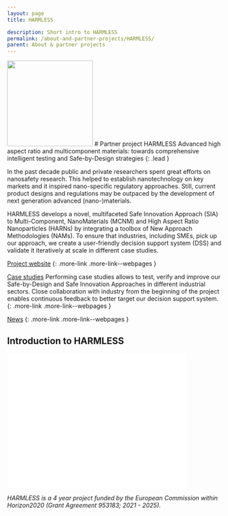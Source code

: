 ```yaml
---
layout: page
title: HARMLESS

description: Short intro to HARMLESS
permalink: /about-and-partner-projects/HARMLESS/
parent: About & partner projects
---
```

<img src="{{ site.baseurl }}/images/logos/HARMLESS_Logo.png" width="200" class="image--right" />
#  Partner project HARMLESS
Advanced high aspect ratio and multicomponent materials: towards comprehensive intelligent testing and Safe-by-Design strategies
{: .lead }

In the past decade public and private researchers spent great efforts on nanosafety research. This helped to establish nanotechnology on key markets and it inspired nano-specific regulatory approaches. Still, current product designs and regulations may be outpaced by the development of next generation advanced (nano-)materials.

HARMLESS develops a novel, multifaceted Safe Innovation Approach (SIA) to Multi-Component, NanoMaterials (MCNM) and High Aspect Ratio Nanoparticles (HARNs) by integrating a toolbox of New Approach Methodologies (NAMs). To ensure that industries, including SMEs, pick up our approach, we create a user-friendly decision support system (DSS) and validate it iteratively at scale in different case studies.

[Project website](https://www.harmless-project.eu/)
{: .more-link .more-link--webpages }

[Case studies](https://www.harmless-project.eu/case-studies/)
Performing case studies allows to test, verify and improve our Safe-by-Design and Safe Innovation Approaches in different industrial sectors. Close collaboration with industry from the beginning of the project enables continuous feedback to better target our decision support system.
{: .more-link .more-link--webpages }

[News](https://www.harmless-project.eu/news-media/)
{: .more-link .more-link--webpages }

## Introduction to HARMLESS
<iframe width="420" height="315" src="//www.youtube.com/embed/uNYCCgrJXZ8" frameborder="0" allowfullscreen="allowfullscreen">&nbsp;</iframe>


_HARMLESS is a 4 year project funded by the European Commission within Horizon2020 (Grant Agreement 953183; 2021 - 2025)._
